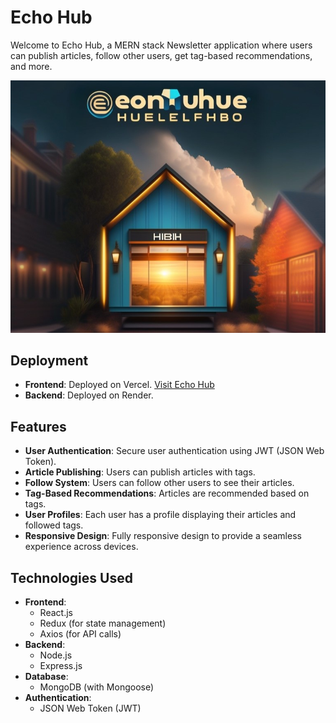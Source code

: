 # Echo Hub
Welcome to Echo Hub, a MERN stack Newsletter application where users can publish articles, follow other users, get tag-based recommendations, and more.

![Banner](https://raw.githubusercontent.com/ParthKapoor-dev/Echo-Hub/main/client/images/Echo%20Hub%20Image.jpg)

## Deployment

- **Frontend**: Deployed on Vercel. [Visit Echo Hub](https://echo-hub.vercel.app)
- **Backend**: Deployed on Render.


## Features

- **User Authentication**: Secure user authentication using JWT (JSON Web Token).
- **Article Publishing**: Users can publish articles with tags.
- **Follow System**: Users can follow other users to see their articles.
- **Tag-Based Recommendations**: Articles are recommended based on tags.
- **User Profiles**: Each user has a profile displaying their articles and followed tags.
- **Responsive Design**: Fully responsive design to provide a seamless experience across devices.

## Technologies Used

- **Frontend**:
  - React.js
  - Redux (for state management)
  - Axios (for API calls)
- **Backend**:
  - Node.js
  - Express.js
- **Database**:
  - MongoDB (with Mongoose)
- **Authentication**:
  - JSON Web Token (JWT)
